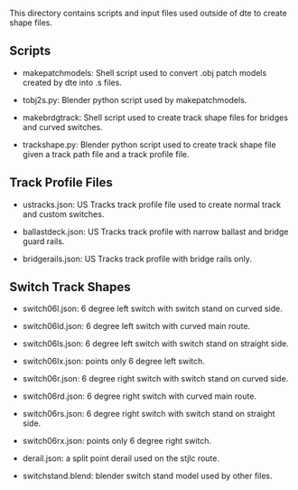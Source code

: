 This directory contains scripts and input files used outside of dte to create
shape files.

## Scripts

- makepatchmodels: Shell script used to convert .obj patch models created
by dte into .s files.

- tobj2s.py: Blender python script used by makepatchmodels.

- makebrdgtrack: Shell script used to create track shape files for bridges
and curved switches.

- trackshape.py: Blender python script used to create track shape file given
a track path file and a track profile file.

## Track Profile Files

- ustracks.json: US Tracks track profile file used to create normal track and
custom switches.

- ballastdeck.json: US Tracks track profile with narrow ballast and bridge
guard rails.

- bridgerails.json: US Tracks track profile with bridge rails only.

## Switch Track Shapes

- switch06l.json: 6 degree left switch with switch stand on curved side.

- switch06ld.json: 6 degree left switch with curved main route.

- switch06ls.json: 6 degree left switch with switch stand on straight side.

- switch06lx.json: points only 6 degree left switch.

- switch06r.json: 6 degree right switch with switch stand on curved side.

- switch06rd.json: 6 degree right switch with curved main route.

- switch06rs.json: 6 degree right switch with switch stand on straight side.

- switch06rx.json: points only 6 degree right switch.

- derail.json: a split point derail used on the stjlc route.

- switchstand.blend: blender switch stand model used by other files.
